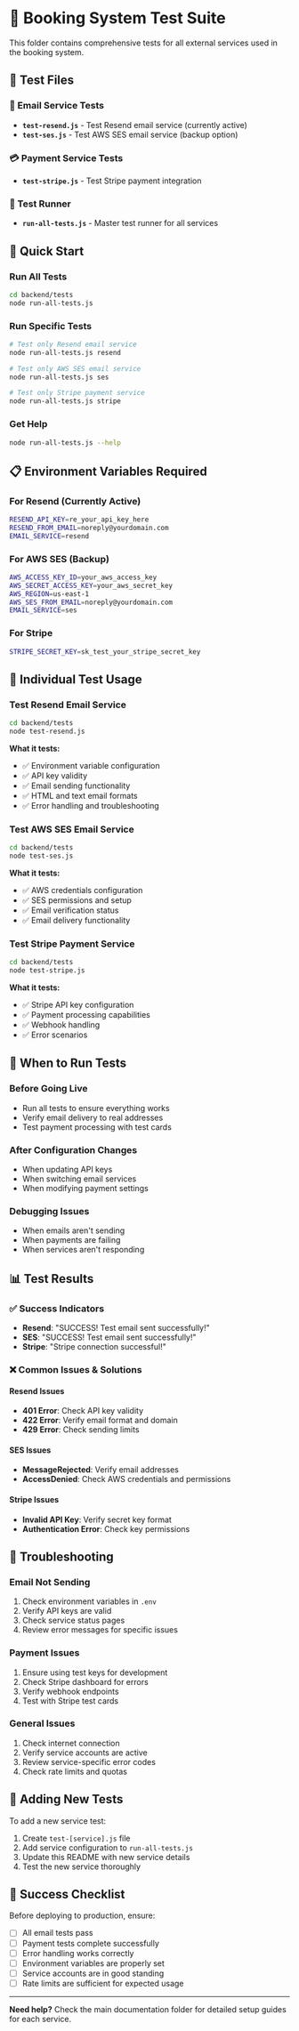 # 🧪 Booking System Test Suite

This folder contains comprehensive tests for all external services used in the booking system.

## 📁 Test Files

### **📧 Email Service Tests**
- **`test-resend.js`** - Test Resend email service (currently active)
- **`test-ses.js`** - Test AWS SES email service (backup option)

### **💳 Payment Service Tests**
- **`test-stripe.js`** - Test Stripe payment integration

### **🚀 Test Runner**
- **`run-all-tests.js`** - Master test runner for all services

## 🚀 Quick Start

### Run All Tests
```bash
cd backend/tests
node run-all-tests.js
```

### Run Specific Tests
```bash
# Test only Resend email service
node run-all-tests.js resend

# Test only AWS SES email service
node run-all-tests.js ses

# Test only Stripe payment service
node run-all-tests.js stripe
```

### Get Help
```bash
node run-all-tests.js --help
```

## 📋 Environment Variables Required

### For Resend (Currently Active)
```bash
RESEND_API_KEY=re_your_api_key_here
RESEND_FROM_EMAIL=noreply@yourdomain.com
EMAIL_SERVICE=resend
```

### For AWS SES (Backup)
```bash
AWS_ACCESS_KEY_ID=your_aws_access_key
AWS_SECRET_ACCESS_KEY=your_aws_secret_key
AWS_REGION=us-east-1
AWS_SES_FROM_EMAIL=noreply@yourdomain.com
EMAIL_SERVICE=ses
```

### For Stripe
```bash
STRIPE_SECRET_KEY=sk_test_your_stripe_secret_key
```

## 🧪 Individual Test Usage

### Test Resend Email Service
```bash
cd backend/tests
node test-resend.js
```

**What it tests:**
- ✅ Environment variable configuration
- ✅ API key validity
- ✅ Email sending functionality
- ✅ HTML and text email formats
- ✅ Error handling and troubleshooting

### Test AWS SES Email Service
```bash
cd backend/tests
node test-ses.js
```

**What it tests:**
- ✅ AWS credentials configuration
- ✅ SES permissions and setup
- ✅ Email verification status
- ✅ Email delivery functionality

### Test Stripe Payment Service
```bash
cd backend/tests
node test-stripe.js
```

**What it tests:**
- ✅ Stripe API key configuration
- ✅ Payment processing capabilities
- ✅ Webhook handling
- ✅ Error scenarios

## 🎯 When to Run Tests

### **Before Going Live**
- Run all tests to ensure everything works
- Verify email delivery to real addresses
- Test payment processing with test cards

### **After Configuration Changes**
- When updating API keys
- When switching email services
- When modifying payment settings

### **Debugging Issues**
- When emails aren't sending
- When payments are failing
- When services aren't responding

## 📊 Test Results

### ✅ Success Indicators
- **Resend**: "SUCCESS! Test email sent successfully!"
- **SES**: "SUCCESS! Test email sent successfully!"
- **Stripe**: "Stripe connection successful!"

### ❌ Common Issues & Solutions

#### Resend Issues
- **401 Error**: Check API key validity
- **422 Error**: Verify email format and domain
- **429 Error**: Check sending limits

#### SES Issues
- **MessageRejected**: Verify email addresses
- **AccessDenied**: Check AWS credentials and permissions

#### Stripe Issues
- **Invalid API Key**: Verify secret key format
- **Authentication Error**: Check key permissions

## 🔧 Troubleshooting

### Email Not Sending
1. Check environment variables in `.env`
2. Verify API keys are valid
3. Check service status pages
4. Review error messages for specific issues

### Payment Issues
1. Ensure using test keys for development
2. Check Stripe dashboard for errors
3. Verify webhook endpoints
4. Test with Stripe test cards

### General Issues
1. Check internet connection
2. Verify service accounts are active
3. Review service-specific error codes
4. Check rate limits and quotas

## 📝 Adding New Tests

To add a new service test:

1. Create `test-[service].js` file
2. Add service configuration to `run-all-tests.js`
3. Update this README with new service details
4. Test the new service thoroughly

## 🎉 Success Checklist

Before deploying to production, ensure:

- [ ] All email tests pass
- [ ] Payment tests complete successfully
- [ ] Error handling works correctly
- [ ] Environment variables are properly set
- [ ] Service accounts are in good standing
- [ ] Rate limits are sufficient for expected usage

---

**Need help?** Check the main documentation folder for detailed setup guides for each service. 